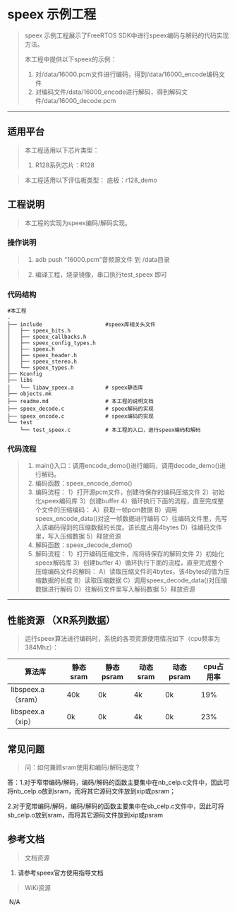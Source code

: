 # speex 示例工程

> speex 示例工程展示了FreeRTOS SDK中进行speex编码与解码的代码实现方法。
>
> 本工程中提供以下speex的示例：
> 1. 对/data/16000.pcm文件进行编码，得到/data/16000_encode编码文件
> 2. 对编码文件/data/16000_encode进行解码，得到解码文件/data/16000_decode.pcm

---

## 适用平台

> 本工程适用以下芯片类型：
>
> 1. R128系列芯片：R128

> 本工程适用以下评估板类型：
> 底板：r128_demo


## 工程说明

> 本工程的实现为speex编码/解码实现。

### 操作说明

> 1. adb push “16000.pcm”音频源文件 到 /data目录

> 2. 编译工程，烧录镜像，串口执行test_speex 即可


### 代码结构
```
#本工程
.
├── include                    #speex库相关头文件
│   ├── speex_bits.h
│   ├── speex_callbacks.h
│   ├── speex_config_types.h
│   ├── speex.h
│   ├── speex_header.h
│   ├── speex_stereo.h
│   └── speex_types.h
├── Kconfig
├── libs
│   └── libaw_speex.a          # speex静态库
├── objects.mk
├── readme.md                  # 本工程的说明文档
├── speex_decode.c             # speex解码的实现
├── speex_encode.c             # speex编码的实现
└── test
    └── test_speex.c           # 本工程的入口，进行speex编码和解码

```
### 代码流程

> 1. main()入口：调用encode_demo()进行编码，调用decode_demo()进行解码。
> 2. 编码函数：speex_encode_demo()
> 3. 编码流程：
>   1）打开源pcm文件，创建待保存的编码压缩文件
>   2）初始化speex编码库
>   3）创建buffer
>   4）循环执行下面的流程，直至完成整个文件的压缩编码：
>           A）获取一帧pcm数据
>           B）调用speex_encode_data()对这一帧数据进行编码
>           C）往编码文件里，先写入该编码得到的压缩数据的长度。该长度占用4bytes
>           D）往编码文件里，写入压缩数据
>   5）释放资源
> 4. 解码函数：speex_decode_demo()
> 5. 解码流程：
>   1）打开编码压缩文件，闯将待保存的解码文件
>   2）初始化speex解码库
>   3）创建buffer
>   4）循环执行下面的流程，直至完成整个压缩编码文件的解码：
>           A）读取压缩文件的4bytes，该4bytes的值为压缩数据的长度
>           B）读取压缩数据
>           C）调用speex_decode_data()对压缩数据进行解码
>           D）往解码文件里写入解码数据
>   5）释放资源

---

## 性能资源 （XR系列数据）

> 运行speex算法进行编码时，系统的各项资源使用情况如下（cpu频率为384Mhz）：

| 算法库             | 静态sram | 静态psram | 动态sram | 动态psram | cpu占用率 |
| ------------------ | -------- | --------- | -------- | --------- | --------- |
| libspeex.a（sram） | 40k      | 0k        | 4k       | 0k        | 19%       |
| libspeex.a（xip）  | 0k       | 0k        | 4k       | 0k        | 23%       |

## 常见问题

> 问：如何兼顾sram使用和编码/解码速度？

答：1.对于窄带编码/解码，编码/解码的函数主要集中在nb_celp.c文件中，因此可将nb_celp.o放到sram，而将其它源码文件放到xip或psram；

​        2.对于宽带编码/解码，编码/解码的函数主要集中在sb_celp.c文件中，因此可将sb_celp.o放到sram，而将其它源码文件放到xip或psram


## 参考文档

> 文档资源

1. 请参考speex官方使用指导文档

> WiKi资源

​    N/A
